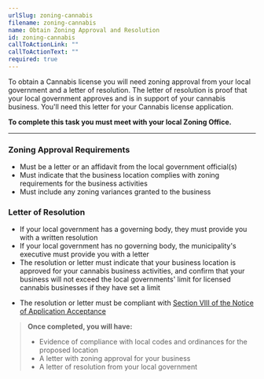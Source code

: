 ```yaml
---
urlSlug: zoning-cannabis
filename: zoning-cannabis
name: Obtain Zoning Approval and Resolution
id: zoning-cannabis
callToActionLink: ""
callToActionText: ""
required: true
---
```

To obtain a Cannabis license you will need zoning approval from your local government and a letter of resolution. The letter of resolution is proof that your local government approves and is in support of your cannabis business. You'll need this letter for your Cannabis license application.

**To complete this task you must meet with your local Zoning Office.**

- - -

### Zoning Approval Requirements

* Must be a letter or an affidavit from the local government official(s)
* Must indicate that the business location complies with zoning requirements for the business activities   
* Must include any zoning variances granted to the business

### Letter of Resolution  

* If your local government has a governing body, they must provide you with a written resolution   
* If your local government has no governing body, the municipality's executive must provide you with a letter  
* The resolution or letter must indicate that your business location is approved for your cannabis business activities, and confirm that your business will not exceed the local governments' limit for licensed cannabis businesses if they have set a limit  
- The resolution or letter must be compliant with [Section VIII of the Notice of Application Acceptance](https://www.nj.gov/cannabis/documents/businesses/personal-use/Final%20Notice%20of%20Application%20Acceptance.pdf)

> **Once completed, you will have:**
>
> * Evidence of compliance with local codes and ordinances for the proposed location
> * A letter with zoning approval for your business
> * A letter of resolution from your local government